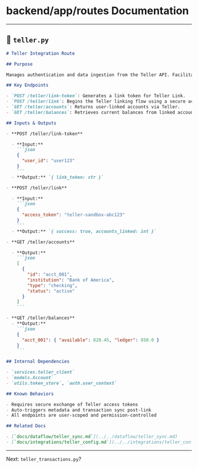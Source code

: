 # backend/app/routes Documentation

---

## 📘 `teller.py`

````markdown
# Teller Integration Route

## Purpose

Manages authentication and data ingestion from the Teller API. Facilitates linking of accounts, fetching balances, and initializing webhook updates for real-time financial data.

## Key Endpoints

- `POST /teller/link-token`: Generates a link token for Teller Link.
- `POST /teller/link`: Begins the Teller linking flow using a secure access token.
- `GET /teller/accounts`: Returns user-linked accounts via Teller.
- `GET /teller/balances`: Retrieves current balances from linked accounts.

## Inputs & Outputs

- **POST /teller/link-token**

  - **Input:**
    ```json
    {
      "user_id": "user123"
    }
    ```
  - **Output:** `{ link_token: str }`

- **POST /teller/link**

  - **Input:**
    ```json
    {
      "access_token": "teller-sandbox-abc123"
    }
    ```
  - **Output:** `{ success: true, accounts_linked: int }`

- **GET /teller/accounts**

  - **Output:**
    ```json
    [
      {
        "id": "acct_001",
        "institution": "Bank of America",
        "type": "checking",
        "status": "active"
      }
    ]
    ```

- **GET /teller/balances**
  - **Output:**
    ```json
    {
      "acct_001": { "available": 820.45, "ledger": 850.0 }
    }
    ```

## Internal Dependencies

- `services.teller_client`
- `models.Account`
- `utils.token_store`, `auth.user_context`

## Known Behaviors

- Requires secure exchange of Teller access tokens
- Auto-triggers metadata and transaction sync post-link
- All endpoints are user-scoped and permission-controlled

## Related Docs

- [`docs/dataflow/teller_sync.md`](../../dataflow/teller_sync.md)
- [`docs/integrations/teller_config.md`](../../integrations/teller_config.md)
````

---

Next: `teller_transactions.py`?
